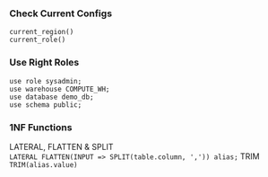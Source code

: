 ### Check Current Configs
`current_region()`  
`current_role()`

### Use Right Roles
`use role sysadmin;`  
`use warehouse COMPUTE_WH;`  
`use database demo_db;`  
`use schema public;`  

### 1NF Functions
LATERAL, FLATTEN & SPLIT  
`LATERAL FLATTEN(INPUT => SPLIT(table.column, ',')) alias;`
TRIM  
`TRIM(alias.value)`
